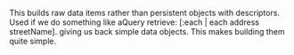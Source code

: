 This builds raw data items rather than persistent objects with descriptors. Used if we do something like 
  aQuery retrieve: [:each | each address streetName].
giving us back simple data objects.
This makes building them quite simple.